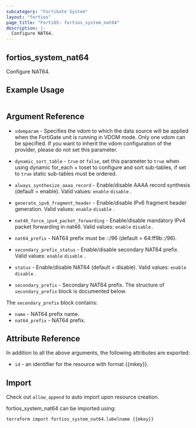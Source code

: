 ```yaml
---
subcategory: "FortiGate System"
layout: "fortios"
page_title: "FortiOS: fortios_system_nat64"
description: |-
  Configure NAT64.
---
```


## fortios_system_nat64
Configure NAT64.

## Example Usage

```hcl

```

## Argument Reference
* `vdomparam` - Specifies the vdom to which the data source will be applied when the FortiGate unit is running in VDOM mode. Only one vdom can be specified. If you want to inherit the vdom configuration of the provider, please do not set this parameter.
* `dynamic_sort_table` - `true` or `false`, set this parameter to `true` when using dynamic for_each + toset to configure and sort sub-tables, if set to `true` static sub-tables must be ordered.

* `always_synthesize_aaaa_record` - Enable/disable AAAA record synthesis (default = enable). Valid values: `enable` `disable` .
* `generate_ipv6_fragment_header` - Enable/disable IPv6 fragment header generation. Valid values: `enable` `disable` .
* `nat46_force_ipv4_packet_forwarding` - Enable/disable mandatory IPv4 packet forwarding in nat46. Valid values: `enable` `disable` .
* `nat64_prefix` - NAT64 prefix must be ::/96 (default = 64:ff9b::/96).
* `secondary_prefix_status` - Enable/disable secondary NAT64 prefix. Valid values: `enable` `disable` .
* `status` - Enable/disable NAT64 (default = disable). Valid values: `enable` `disable` .
* `secondary_prefix` - Secondary NAT64 prefix. The structure of `secondary_prefix` block is documented below.

The `secondary_prefix` block contains:

* `name` - NAT64 prefix name.
* `nat64_prefix` - NAT64 prefix.

## Attribute Reference

In addition to all the above arguments, the following attributes are exported:
* `id` - an identifier for the resource with format {{mkey}}.

## Import

Check out `allow_append` to auto import upon resource creation.

fortios_system_nat64 can be imported using:
```sh
terraform import fortios_system_nat64.labelname {{mkey}}
```
